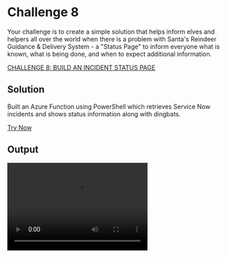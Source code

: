# Challenge 8 

Your challenge is to create a simple solution that helps inform elves and helpers all over the world when there is a problem with Santa's Reindeer Guidance & Delivery System - a "Status Page" to inform everyone what is known,
what is being done, and when to expect additional information.

[CHALLENGE 8: BUILD AN INCIDENT STATUS PAGE](https://25daysofserverless.com/calendar/8)

## Solution

Built an Azure Function using PowerShell which retrieves Service Now incidents and shows status information along with dingbats.

[Try Now](https://iazserverless.azurewebsites.net/api/iimageresult)

## Output

<video width="320" height="200" controls preload> 
    <source src="video.mp4"></source> 
    <source src="video.webm"></source> 
</video>
